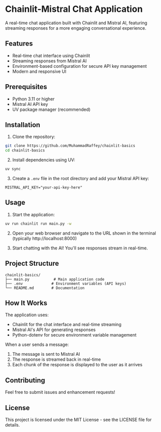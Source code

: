 # Chainlit-Mistral Chat Application

A real-time chat application built with Chainlit and Mistral AI, featuring streaming responses for a more engaging conversational experience.

## Features

- Real-time chat interface using Chainlit
- Streaming responses from Mistral AI
- Environment-based configuration for secure API key management
- Modern and responsive UI

## Prerequisites

- Python 3.11 or higher
- Mistral AI API key
- UV package manager (recommended)

## Installation

1. Clone the repository:

```bash
git clone https://github.com/MuhammadRaffey/chainlit-basics
cd chainlit-basics
```

2. Install dependencies using UV:

```bash
uv sync
```

3. Create a `.env` file in the root directory and add your Mistral API key:

```env
MISTRAL_API_KEY="your-api-key-here"
```

## Usage

1. Start the application:

```bash
uv run chainlit run main.py -w
```

2. Open your web browser and navigate to the URL shown in the terminal (typically http://localhost:8000)

3. Start chatting with the AI! You'll see responses stream in real-time.

## Project Structure

```
chainlit-basics/
├── main.py           # Main application code
├── .env             # Environment variables (API keys)
└── README.md        # Documentation
```

## How It Works

The application uses:

- Chainlit for the chat interface and real-time streaming
- Mistral AI's API for generating responses
- Python-dotenv for secure environment variable management

When a user sends a message:

1. The message is sent to Mistral AI
2. The response is streamed back in real-time
3. Each chunk of the response is displayed to the user as it arrives




## Contributing

Feel free to submit issues and enhancement requests!

## License

This project is licensed under the MIT License - see the LICENSE file for details.
